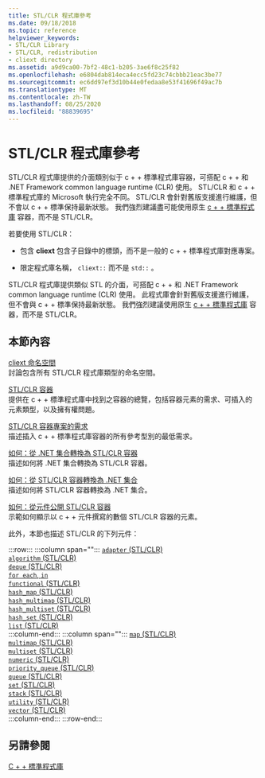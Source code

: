 ```yaml
---
title: STL/CLR 程式庫參考
ms.date: 09/18/2018
ms.topic: reference
helpviewer_keywords:
- STL/CLR Library
- STL/CLR, redistribution
- cliext directory
ms.assetid: a9d9ca00-7bf2-48c1-b205-3ae6f8c25f82
ms.openlocfilehash: e6804dab814eca4ecc5fd23c74cbbb21eac3be77
ms.sourcegitcommit: ec6dd97ef3d10b44e0fedaa8e53f41696f49ac7b
ms.translationtype: MT
ms.contentlocale: zh-TW
ms.lasthandoff: 08/25/2020
ms.locfileid: "88839695"
---
```

# <a name="stlclr-library-reference"></a>STL/CLR 程式庫參考

STL/CLR 程式庫提供的介面類別似于 c + + 標準程式庫容器，可搭配 c + + 和 .NET Framework common language runtime (CLR) 使用。 STL/CLR 和 c + + 標準程式庫的 Microsoft 執行完全不同。 STL/CLR 會針對舊版支援進行維護，但不會以 c + + 標準保持最新狀態。 我們強烈建議盡可能使用原生 [c + + 標準程式庫](../standard-library/cpp-standard-library-reference.md) 容器，而不是 STL/CLR。

若要使用 STL/CLR：

- 包含 **cliext** 包含子目錄中的標頭，而不是一般的 c + + 標準程式庫對應專案。

- 限定程式庫名稱， `cliext::` 而不是 `std::` 。

STL/CLR 程式庫提供類似 STL 的介面，可搭配 c + + 和 .NET Framework common language runtime (CLR) 使用。 此程式庫會針對舊版支援進行維護，但不會與 c + + 標準保持最新狀態。 我們強烈建議使用原生 [c + + 標準程式庫](../standard-library/cpp-standard-library-reference.md) 容器，而不是 STL/CLR。

## <a name="in-this-section"></a>本節內容

[cliext 命名空間](../dotnet/cliext-namespace.md)<br/>
討論包含所有 STL/CLR 程式庫類型的命名空間。

[STL/CLR 容器](../dotnet/stl-clr-containers.md)<br/>
提供在 c + + 標準程式庫中找到之容器的總覽，包括容器元素的需求、可插入的元素類型，以及擁有權問題。

[STL/CLR 容器專案的需求](../dotnet/requirements-for-stl-clr-container-elements.md)<br/>
描述插入 c + + 標準程式庫容器的所有參考型別的最低需求。

[如何：從 .NET 集合轉換為 STL/CLR 容器](../dotnet/how-to-convert-from-a-dotnet-collection-to-a-stl-clr-container.md)<br/>
描述如何將 .NET 集合轉換為 STL/CLR 容器。

[如何：從 STL/CLR 容器轉換為 .NET 集合](../dotnet/how-to-convert-from-a-stl-clr-container-to-a-dotnet-collection.md)<br/>
描述如何將 STL/CLR 容器轉換為 .NET 集合。

[如何：從元件公開 STL/CLR 容器](../dotnet/how-to-expose-an-stl-clr-container-from-an-assembly.md)<br/>
示範如何顯示以 c + + 元件撰寫的數個 STL/CLR 容器的元素。

此外，本節也描述 STL/CLR 的下列元件：

:::row:::
   :::column span="":::
      [`adapter` (STL/CLR) ](../dotnet/adapter-stl-clr.md)\
      [`algorithm` (STL/CLR) ](../dotnet/algorithm-stl-clr.md)\
      [`deque` (STL/CLR) ](../dotnet/deque-stl-clr.md)\
      [`for each`, `in`](../dotnet/for-each-in.md)\
      [`functional` (STL/CLR) ](../dotnet/functional-stl-clr.md)\
      [`hash_map` (STL/CLR) ](../dotnet/hash-map-stl-clr.md)\
      [`hash_multimap` (STL/CLR) ](../dotnet/hash-multimap-stl-clr.md)\
      [`hash_multiset` (STL/CLR) ](../dotnet/hash-multiset-stl-clr.md)\
      [`hash_set` (STL/CLR) ](../dotnet/hash-set-stl-clr.md)\
      [`list` (STL/CLR) ](../dotnet/list-stl-clr.md)\
   :::column-end:::
   :::column span="":::
      [`map` (STL/CLR) ](../dotnet/map-stl-clr.md)\
      [`multimap` (STL/CLR) ](../dotnet/multimap-stl-clr.md)\
      [`multiset` (STL/CLR) ](../dotnet/multiset-stl-clr.md)\
      [`numeric` (STL/CLR) ](../dotnet/numeric-stl-clr.md)\
      [`priority_queue` (STL/CLR) ](../dotnet/priority-queue-stl-clr.md)\
      [`queue` (STL/CLR) ](../dotnet/queue-stl-clr.md)\
      [`set` (STL/CLR) ](../dotnet/set-stl-clr.md)\
      [`stack` (STL/CLR) ](../dotnet/stack-stl-clr.md)\
      [`utility` (STL/CLR) ](../dotnet/utility-stl-clr.md)\
      [`vector` (STL/CLR) ](../dotnet/vector-stl-clr.md)\
   :::column-end:::
:::row-end:::

## <a name="see-also"></a>另請參閱

[C + + 標準程式庫](../standard-library/cpp-standard-library-reference.md)
